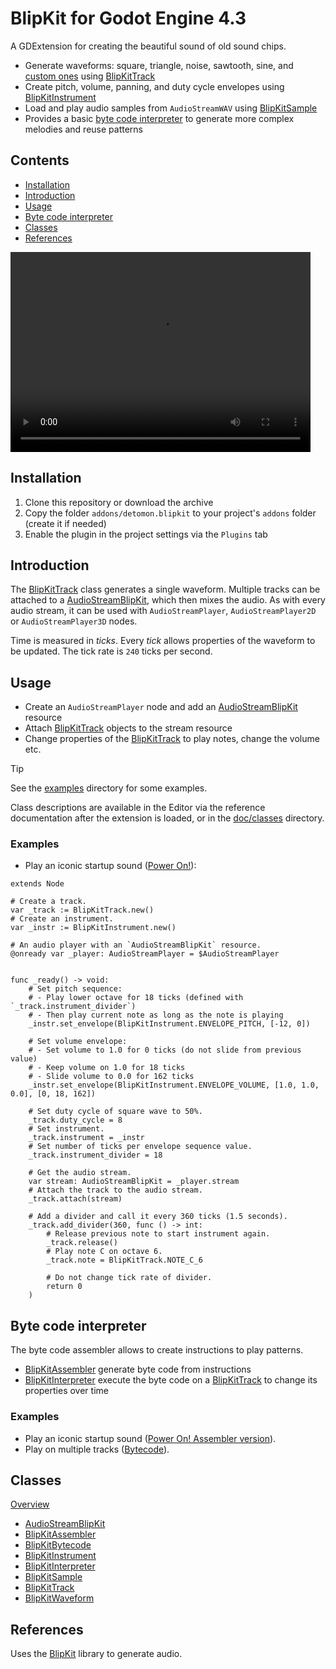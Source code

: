 # BlipKit for Godot Engine 4.3

A GDExtension for creating the beautiful sound of old sound chips.

- Generate waveforms: square, triangle, noise, sawtooth, sine, and [custom ones](doc/classes/BlipKitWaveform.md) using [BlipKitTrack](doc/classes/BlipKitTrack.md)
- Create pitch, volume, panning, and duty cycle envelopes using [BlipKitInstrument](doc/classes/BlipKitInstrument.md)
- Load and play audio samples from `AudioStreamWAV` using [BlipKitSample](doc/classes/BlipKitSample.md)
- Provides a basic [byte code interpreter](#byte_code_interpreter) to generate more complex melodies and reuse patterns

## Contents

- [Installation](#installation)
- [Introduction](#introduction)
- [Usage](#usage)
- [Byte code interpreter](#byte_code_interpreter)
- [Classes](#classes)
- [References](#references)

<video width="480" height="320" controls src="https://github.com/user-attachments/assets/8850dadc-935f-46f6-804c-f757b9a2467b">Power On!</video>

## Installation

1. Clone this repository or download the archive
2. Copy the folder `addons/detomon.blipkit` to your project's `addons` folder (create it if needed)
3. Enable the plugin in the project settings via the `Plugins` tab

## Introduction

The [BlipKitTrack](doc/classes/BlipKitTrack.md) class generates a single waveform. Multiple tracks can be attached to a [AudioStreamBlipKit](doc/classes/AudioStreamBlipKit.md), which then mixes the audio. As with every audio stream, it can be used with `AudioStreamPlayer`, `AudioStreamPlayer2D` or `AudioStreamPlayer3D` nodes.

Time is measured in *ticks*. Every *tick* allows properties of the waveform to be updated. The tick rate is `240` ticks per second.

## Usage

- Create an `AudioStreamPlayer` node and add an [AudioStreamBlipKit](doc/classes/AudioStreamBlipKit.md) resource
- Attach [BlipKitTrack](doc/classes/BlipKitTrack.md) objects to the stream resource
- Change properties of the [BlipKitTrack](doc/classes/BlipKitTrack.md) to play notes, change the volume etc.

> [!TIP]
> See the [examples](examples) directory for some examples.
>
> Class descriptions are available in the Editor via the reference documentation after the extension is loaded, or in the [doc/classes](doc/classes) directory.

### Examples

- Play an iconic startup sound ([Power On!](examples/power_on)):

```gdscript
extends Node

# Create a track.
var _track := BlipKitTrack.new()
# Create an instrument.
var _instr := BlipKitInstrument.new()

# An audio player with an `AudioStreamBlipKit` resource.
@onready var _player: AudioStreamPlayer = $AudioStreamPlayer


func _ready() -> void:
	# Set pitch sequence:
	# - Play lower octave for 18 ticks (defined with `_track.instrument_divider`)
	# - Then play current note as long as the note is playing
	_instr.set_envelope(BlipKitInstrument.ENVELOPE_PITCH, [-12, 0])

	# Set volume envelope:
	# - Set volume to 1.0 for 0 ticks (do not slide from previous value)
	# - Keep volume on 1.0 for 18 ticks
	# - Slide volume to 0.0 for 162 ticks
	_instr.set_envelope(BlipKitInstrument.ENVELOPE_VOLUME, [1.0, 1.0, 0.0], [0, 18, 162])

	# Set duty cycle of square wave to 50%.
	_track.duty_cycle = 8
	# Set instrument.
	_track.instrument = _instr
	# Set number of ticks per envelope sequence value.
	_track.instrument_divider = 18

	# Get the audio stream.
	var stream: AudioStreamBlipKit = _player.stream
	# Attach the track to the audio stream.
	_track.attach(stream)

	# Add a divider and call it every 360 ticks (1.5 seconds).
	_track.add_divider(360, func () -> int:
		# Release previous note to start instrument again.
		_track.release()
		# Play note C on octave 6.
		_track.note = BlipKitTrack.NOTE_C_6

		# Do not change tick rate of divider.
		return 0
	)
```

## Byte code interpreter

The byte code assembler allows to create instructions to play patterns.

- [BlipKitAssembler](doc/classes/BlipKitAssembler.md) generate byte code from instructions
- [BlipKitInterpreter](doc/classes/BlipKitInterpreter.md) execute the byte code on a [BlipKitTrack](doc/classes/BlipKitTrack.md) to change its properties over time

### Examples

- Play an iconic startup sound ([Power On! Assembler version](examples/power_on_assembler)).
- Play on multiple tracks ([Bytecode](examples/bytecode)).

## Classes

[Overview](doc/classes)

- [AudioStreamBlipKit](doc/classes/AudioStreamBlipKit.md)
- [BlipKitAssembler](doc/classes/BlipKitAssembler.md)
- [BlipKitBytecode](doc/classes/BlipKitBytecode.md)
- [BlipKitInstrument](doc/classes/BlipKitInstrument.md)
- [BlipKitInterpreter](doc/classes/BlipKitInterpreter.md)
- [BlipKitSample](doc/classes/BlipKitSample.md)
- [BlipKitTrack](doc/classes/BlipKitTrack.md)
- [BlipKitWaveform](doc/classes/BlipKitWaveform.md)

## References

Uses the [BlipKit](https://github.com/detomon/BlipKit) library to generate audio.
